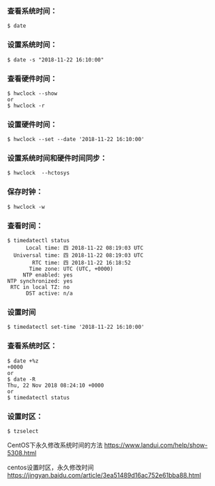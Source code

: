 ### 查看系统时间：
~~~
$ date
~~~

### 设置系统时间：
~~~
$ date -s "2018-11-22 16:10:00"
~~~

### 查看硬件时间：
~~~
$ hwclock --show
or
$ hwclock -r
~~~

### 设置硬件时间：
~~~
$ hwclock --set --date '2018-11-22 16:10:00' 
~~~

### 设置系统时间和硬件时间同步：
~~~
$ hwclock  --hctosys
~~~

### 保存时钟：
~~~
$ hwclock -w
~~~

### 查看时间：
~~~
$ timedatectl status
      Local time: 四 2018-11-22 08:19:03 UTC
  Universal time: 四 2018-11-22 08:19:03 UTC
        RTC time: 四 2018-11-22 16:18:52
       Time zone: UTC (UTC, +0000)
     NTP enabled: yes
NTP synchronized: yes
 RTC in local TZ: no
      DST active: n/a
~~~

### 设置时间
~~~
$ timedatectl set-time '2018-11-22 16:10:00'
~~~

### 查看系统时区：
~~~
$ date +%z 
+0000
or
$ date -R
Thu, 22 Nov 2018 08:24:10 +0000
or
$ timedatectl status
~~~

### 设置时区：
~~~
$ tzselect
~~~


CentOS下永久修改系统时间的方法
https://www.landui.com/help/show-5308.html

centos设置时区，永久修改时间
https://jingyan.baidu.com/article/3ea51489d16ac752e61bba88.html